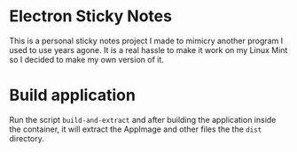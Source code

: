
# Electron Sticky Notes

This is a personal sticky notes project I made to mimicry another program
I used to use years agone. It is a real hassle to make it work on my Linux Mint
so I decided to make my own version of it.

# Build application

Run the script `build-and-extract` and after building the application inside
the container, it will extract the AppImage and other files the the `dist` directory.
